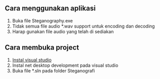 ## Cara menggunakan aplikasi
1. Buka file Steganography.exe
2. Tidak semua file audio *.wav support untuk encoding dan decoding
3. Harap gunakan file audio yang telah di sediakan

## Cara membuka project
1. [Instal visual studio](https://visualstudio.microsoft.com/downloads/)
2. Instal net desktop development pada visual studio
3. Buka file *.sln pada folder Steganografi

